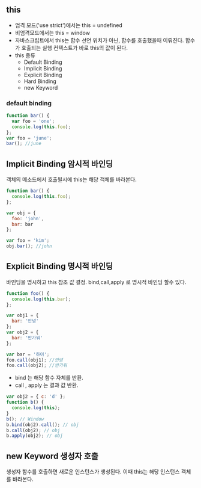 ## this 
- 엄격 모드('use strict')에서는 this = undefined 
- 비엄격모드에서는 this = window
- 자바스크립트에서 this는 함수 선언 위치가 아닌, 함수를 호출했을때 이뤄진다. 
  함수가 호출되는 실행 컨텍스트가 바로 this의 값이 된다.
- this 종류
  - Default Binding
  - Implicit Binding
  - Explicit Binding
  - Hard Binding
  - new Keyword

### default binding
```js
function bar() {
  var foo = 'one';
  console.log(this.foo);
};
var foo = 'june';
bar(); //june
```

## Implicit Binding 암시적 바인딩
객체의 메소드에서 호출될시에 this는 해당 객체를 바라본다.
```js
function bar() {
  console.log(this.foo);
};

var obj = {
  foo: 'john',
  bar: bar
};

var foo = 'kim';
obj.bar(); //john
```

## Explicit Binding 명시적 바인딩
바인딩을 명시하고 this 참조 값 결정.
bind,call,apply 로 명시적 바인딩 할수 있다.
```js
function foo() {
  console.log(this.bar);
};

var obj1 = {
  bar: '안녕'
};
var obj2 = {
  bar: '반가워'
};

var bar = '하이';
foo.call(obj1); //안녕
foo.call(obj2); //반가워
```

- bind 는 해당 함수 자체를 반환.
- call , apply 는 결과 값 반환.

```js
var obj2 = { c: 'd' };
function b() {
  console.log(this);
}
b(); // Window
b.bind(obj2).call(); // obj
b.call(obj2); // obj
b.apply(obj2); // obj
```

## new Keyword 생성자 호출
생성자 함수를 호출하면 새로운 인스턴스가 생성된다.
이때 this는 해당 인스턴스 객체를 바라본다.